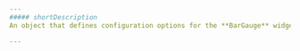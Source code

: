 ```yaml
---
##### shortDescription
An object that defines configuration options for the **BarGauge** widget.

---
```

